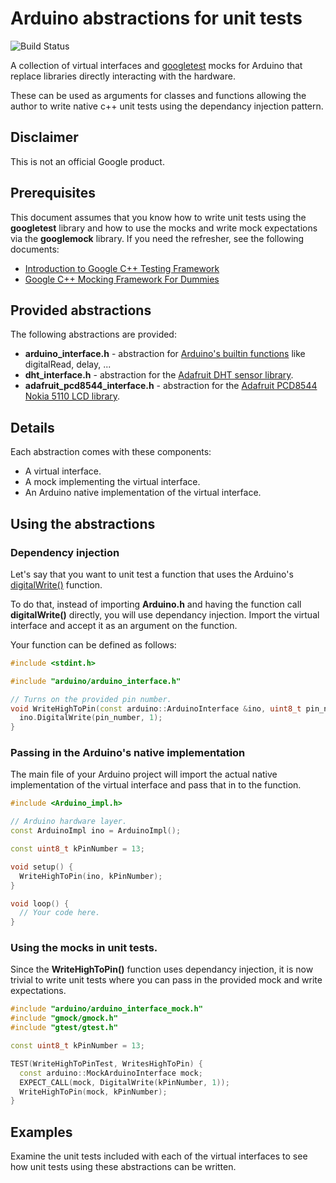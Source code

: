 
# Arduino abstractions for unit tests

![Build Status](https://github.com/mum4k/arduino_abstractions/actions/workflows/tests.yml/badge.svg?branch=master)

A collection of virtual interfaces and
[googletest](https://github.com/google/googletest) mocks for Arduino that
replace libraries directly interacting with the hardware.

These can be used as arguments for classes and functions allowing the author to
write native c++ unit tests using the dependancy injection pattern.

## Disclaimer

This is not an official Google product.

## Prerequisites

This document assumes that you know how to write unit tests using the
**googletest** library and how to use the mocks and write mock expectations via
the **googlemock** library. If you need the refresher, see the following
documents:

*   [Introduction to Google C++ Testing
    Framework](https://github.com/google/googletest/blob/master/googletest/docs/Primer.md)
*   [Google C++ Mocking Framework For
    Dummies](https://github.com/google/googletest/blob/master/googlemock/docs/ForDummies.md)

## Provided abstractions

The following abstractions are provided:

*   **arduino_interface.h** - abstraction for [Arduino's builtin
    functions](https://www.arduino.cc/en/Reference/HomePage) like digitalRead,
    delay, ...
*   **dht_interface.h** - abstraction for the [Adafruit DHT sensor
    library](https://github.com/adafruit/DHT-sensor-library).
*   **adafruit_pcd8544_interface.h** - abstraction for the [Adafruit PCD8544
    Nokia 5110 LCD
    library](https://github.com/adafruit/Adafruit-PCD8544-Nokia-5110-LCD-library).

## Details

Each abstraction comes with these components:

*   A virtual interface.
*   A mock implementing the virtual interface.
*   An Arduino native implementation of the virtual interface.

## Using the abstractions

### Dependency injection

Let's say that you want to unit test a function that uses the Arduino's
[digitalWrite()](https://www.arduino.cc/en/Reference/DigitalWrite) function.

To do that, instead of importing **Arduino.h** and having the function call
**digitalWrite()** directly, you will use dependancy injection.  Import the
virtual interface and accept it as an argument on the function.

Your function can be defined as follows:

```c++
#include <stdint.h>

#include "arduino/arduino_interface.h"

// Turns on the provided pin number.
void WriteHighToPin(const arduino::ArduinoInterface &ino, uint8_t pin_number) {
  ino.DigitalWrite(pin_number, 1);
}
```

### Passing in the Arduino's native implementation

The main file of your Arduino project will import the actual native
implementation of the virtual interface and pass that in to the function.

```c++
#include <Arduino_impl.h>

// Arduino hardware layer.
const ArduinoImpl ino = ArduinoImpl();

const uint8_t kPinNumber = 13;

void setup() {
  WriteHighToPin(ino, kPinNumber);
}

void loop() {
  // Your code here.
}
```

### Using the mocks in unit tests.

Since the **WriteHighToPin()** function uses dependancy injection, it is now
trivial to write unit tests where you can pass in the provided mock and write
expectations.

```c++
#include "arduino/arduino_interface_mock.h"
#include "gmock/gmock.h"
#include "gtest/gtest.h"

const uint8_t kPinNumber = 13;

TEST(WriteHighToPinTest, WritesHighToPin) {
  const arduino::MockArduinoInterface mock;
  EXPECT_CALL(mock, DigitalWrite(kPinNumber, 1));
  WriteHighToPin(mock, kPinNumber);
}
```

## Examples

Examine the unit tests included with each of the virtual interfaces to see how
unit tests using these abstractions can be written.
